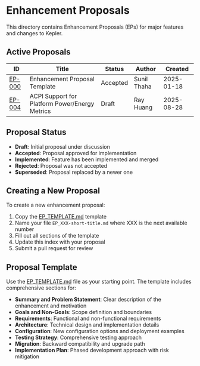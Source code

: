 # Enhancement Proposals

This directory contains Enhancement Proposals (EPs) for major features and changes to Kepler.

## Active Proposals

| ID | Title | Status | Author | Created |
|----|-------|--------|--------|---------|
| [EP-000](EP_TEMPLATE.md) | Enhancement Proposal Template | Accepted | Sunil Thaha | 2025-01-18 |
| [EP-004](EP_004-ACPI-support.md) | ACPI Support for Platform Power/Energy Metrics | Draft | Ray Huang | 2025-08-28 |

## Proposal Status

- **Draft**: Initial proposal under discussion
- **Accepted**: Proposal approved for implementation
- **Implemented**: Feature has been implemented and merged
- **Rejected**: Proposal was not accepted
- **Superseded**: Proposal replaced by a newer one

## Creating a New Proposal

To create a new enhancement proposal:

1. Copy the [EP_TEMPLATE.md](EP_TEMPLATE.md) template
2. Name your file `EP_XXX-short-title.md` where XXX is the next available number
3. Fill out all sections of the template
4. Update this index with your proposal
5. Submit a pull request for review

## Proposal Template

Use the [EP_TEMPLATE.md](EP_TEMPLATE.md) file as your starting point. The template includes comprehensive sections for:

- **Summary and Problem Statement**: Clear description of the enhancement and motivation
- **Goals and Non-Goals**: Scope definition and boundaries
- **Requirements**: Functional and non-functional requirements
- **Architecture**: Technical design and implementation details
- **Configuration**: New configuration options and deployment examples
- **Testing Strategy**: Comprehensive testing approach
- **Migration**: Backward compatibility and upgrade path
- **Implementation Plan**: Phased development approach with risk mitigation
